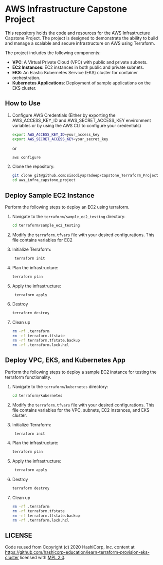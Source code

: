 # AWS Infrastructure Capstone Project

This repository holds the code and resources for the AWS Infrastructure Capstone Project. The project is designed to demonstrate the ability to build and manage a scalable and secure infrastructure on AWS using Terraform.

The project includes the following components:

- **VPC**: A Virtual Private Cloud (VPC) with public and private subnets.
- **EC2 Instances**: EC2 instances in both public and private subnets.
- **EKS**: An Elastic Kubernetes Service (EKS) cluster for container orchestration.
- **Kubernetes Applications**: Deployment of sample applications on the EKS cluster.

## How to Use

1. Configure AWS Credentials (Either by exporting the AWS_ACCESS_KEY_ID and AWS_SECRET_ACCESS_KEY environment variables or by using the AWS CLI to configure your credentials)

   ```bash
   export AWS_ACCESS_KEY_ID=your_access_key
   export AWS_SECRET_ACCESS_KEY=your_secret_key
   ```

   or

   ```bash
   aws configure
   ```

2. Clone the repository:

   ```bash
   git clone git@github.com:sisodiyapradeep/Capstone_Terraform_Project.git
   cd aws_infra_capstone_project
    ```

## Deploy Sample EC2 Instance

Perform the following steps to deploy an EC2 using terraform.

1. Navigate to the `terraform/sample_ec2_testing` directory:

    ```bash
   cd terraform/sample_ec2_testing
   ```

2. Modify the `terraform.tfvars` file with your desired configurations. This file contains variables for EC2

2. Initialize Terraform:

   ```bash
    terraform init
    ```

6. Plan the infrastructure:

    ```bash
   terraform plan
   ```

7. Apply the infrastructure:

   ```bash
    terraform apply
    ```

8. Destroy

    ```bash
   terraform destroy
   ```

9. Clean up

    ```bash
    rm -rf .terraform
    rm -rf terraform.tfstate
    rm -rf terraform.tfstate.backup
    rm -rf .terraform.lock.hcl
    ```

## Deploy VPC, EKS, and Kubernetes App

Perform the following steps to deploy a sample EC2 instance for testing the terraform functionality.

1. Navigate to the `terraform/kubernetes` directory:

    ```bash
   cd terraform/kubernetes
   ```

2. Modify the `terraform.tfvars` file with your desired configurations. This file contains variables for the VPC, subnets, EC2 instances, and EKS cluster.

2. Initialize Terraform:

   ```bash
    terraform init
    ```

6. Plan the infrastructure:

    ```bash
   terraform plan
   ```

7. Apply the infrastructure:

   ```bash
    terraform apply
    ```

8. Destroy

    ```bash
   terraform destroy
   ```

9. Clean up

    ```bash
    rm -rf .terraform
    rm -rf terraform.tfstate
    rm -rf terraform.tfstate.backup
    rm -rf .terraform.lock.hcl
    ```

## LICENSE

Code reused from Copyright (c) 2020 HashiCorp, Inc. content at https://github.com/hashicorp-education/learn-terraform-provision-eks-cluster licensed with [MPL 2.0](LICENSE).
